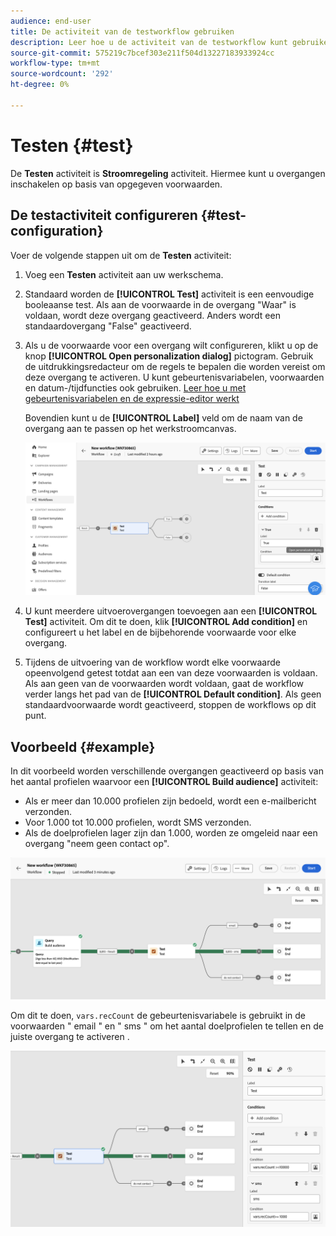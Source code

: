 ```yaml
---
audience: end-user
title: De activiteit van de testworkflow gebruiken
description: Leer hoe u de activiteit van de testworkflow kunt gebruiken
source-git-commit: 575219c7bcef303e211f504d13227183933924cc
workflow-type: tm+mt
source-wordcount: '292'
ht-degree: 0%

---
```


# Testen {#test}

De **Testen** activiteit is **Stroomregeling** activiteit. Hiermee kunt u overgangen inschakelen op basis van opgegeven voorwaarden.

## De testactiviteit configureren {#test-configuration}

Voer de volgende stappen uit om de **Testen** activiteit:

1. Voeg een **Testen** activiteit aan uw werkschema.

1. Standaard worden de **[!UICONTROL Test]** activiteit is een eenvoudige booleaanse test. Als aan de voorwaarde in de overgang &quot;Waar&quot; is voldaan, wordt deze overgang geactiveerd. Anders wordt een standaardovergang &quot;False&quot; geactiveerd.

1. Als u de voorwaarde voor een overgang wilt configureren, klikt u op de knop **[!UICONTROL Open personalization dialog]** pictogram. Gebruik de uitdrukkingsredacteur om de regels te bepalen die worden vereist om deze overgang te activeren. U kunt gebeurtenisvariabelen, voorwaarden en datum-/tijdfuncties ook gebruiken. [Leer hoe u met gebeurtenisvariabelen en de expressie-editor werkt](../event-variables.md)

   Bovendien kunt u de **[!UICONTROL Label]** veld om de naam van de overgang aan te passen op het werkstroomcanvas.

   ![](../assets/workflow-test-default.png)

1. U kunt meerdere uitvoerovergangen toevoegen aan een **[!UICONTROL Test]** activiteit. Om dit te doen, klik **[!UICONTROL Add condition]** en configureert u het label en de bijbehorende voorwaarde voor elke overgang.

1. Tijdens de uitvoering van de workflow wordt elke voorwaarde opeenvolgend getest totdat aan een van deze voorwaarden is voldaan. Als aan geen van de voorwaarden wordt voldaan, gaat de workflow verder langs het pad van de **[!UICONTROL Default condition]**. Als geen standaardvoorwaarde wordt geactiveerd, stoppen de workflows op dit punt.

## Voorbeeld {#example}

In dit voorbeeld worden verschillende overgangen geactiveerd op basis van het aantal profielen waarvoor een **[!UICONTROL Build audience]** activiteit:
* Als er meer dan 10.000 profielen zijn bedoeld, wordt een e-mailbericht verzonden.
* Voor 1.000 tot 10.000 profielen, wordt SMS verzonden.
* Als de doelprofielen lager zijn dan 1.000, worden ze omgeleid naar een overgang &quot;neem geen contact op&quot;.

![](../assets/workflow-test-example.png)

Om dit te doen, `vars.recCount` de gebeurtenisvariabele is gebruikt in de voorwaarden &quot; email &quot; en &quot; sms &quot; om het aantal doelprofielen te tellen en de juiste overgang te activeren .

![](../assets/workflow-test-example-config.png)
